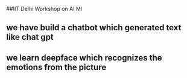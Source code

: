 ##IIT Delhi Workshop on AI Ml
## we have build a chatbot which generated text like chat gpt
## we learn deepface which recognizes the emotions from the picture
